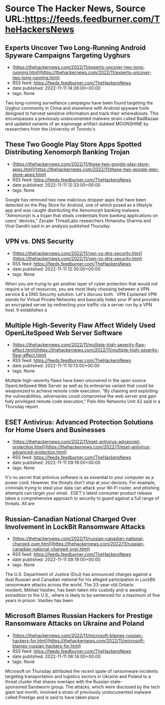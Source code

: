 # Source The Hacker News, Source URL:https://feeds.feedburner.com/TheHackersNews

## Experts Uncover Two Long-Running Android Spyware Campaigns Targeting Uyghurs
 - [https://thehackernews.com/2022/11/experts-uncover-two-long-running.html](https://thehackernews.com/2022/11/experts-uncover-two-long-running.html)
 - RSS feed: https://feeds.feedburner.com/TheHackersNews
 - date published: 2022-11-11 14:26:00+00:00
 - tags: None

Two long-running surveillance campaigns have been found targeting the Uyghur community in China and elsewhere with Android spyware tools designed to harvest sensitive information and track their whereabouts.
This encompasses a previously undocumented malware strain called BadBazaar and updated variants of an espionage artifact dubbed MOONSHINE by researchers from the University of Toronto's

## These Two Google Play Store Apps Spotted Distributing Xenomorph Banking Trojan
 - [https://thehackernews.com/2022/11/these-two-google-play-store-apps.html](https://thehackernews.com/2022/11/these-two-google-play-store-apps.html)
 - RSS feed: https://feeds.feedburner.com/TheHackersNews
 - date published: 2022-11-11 12:33:00+00:00
 - tags: None

Google has removed two new malicious dropper apps that have been detected on the Play Store for Android, one of which posed as a lifestyle app and was caught distributing the Xenomorph banking malware.
"Xenomorph is a trojan that steals credentials from banking applications on users' devices," Zscaler ThreatLabz researchers Himanshu Sharma and Viral Gandhi said in an analysis published Thursday.

## VPN vs. DNS Security
 - [https://thehackernews.com/2022/11/vpn-vs-dns-security.html](https://thehackernews.com/2022/11/vpn-vs-dns-security.html)
 - RSS feed: https://feeds.feedburner.com/TheHackersNews
 - date published: 2022-11-11 12:30:00+00:00
 - tags: None

When you are trying to get another layer of cyber protection that would not require a lot of resources, you are most likely choosing between a VPN service & a DNS Security solution. Let's discuss both. 
VPN Explained
VPN stands for Virtual Private Networks and basically hides your IP and provides an encrypted server by redirecting your traffic via a server run by a VPN host. It establishes a

## Multiple High-Severity Flaw Affect Widely Used OpenLiteSpeed Web Server Software
 - [https://thehackernews.com/2022/11/multiple-high-severity-flaw-affect.html](https://thehackernews.com/2022/11/multiple-high-severity-flaw-affect.html)
 - RSS feed: https://feeds.feedburner.com/TheHackersNews
 - date published: 2022-11-11 10:13:00+00:00
 - tags: None

Multiple high-severity flaws have been uncovered in the open source OpenLiteSpeed Web Server as well as its enterprise variant that could be weaponized to achieve remote code execution.
"By chaining and exploiting the vulnerabilities, adversaries could compromise the web server and gain fully privileged remote code execution," Palo Alto Networks Unit 42 said in a Thursday report.
<!--adsense-->

## ESET Antivirus: Advanced Protection Solutions for Home Users and Businesses
 - [https://thehackernews.com/2022/11/eset-antivirus-advanced-protection.html](https://thehackernews.com/2022/11/eset-antivirus-advanced-protection.html)
 - RSS feed: https://feeds.feedburner.com/TheHackersNews
 - date published: 2022-11-11 09:19:00+00:00
 - tags: None

It's no secret that antivirus software is as essential to your computer as a power cord.
However, the threats don't stop at your devices. For example, criminals trying to steal your data can attack your Wi-Fi router, and phishing attempts can target your email. 
ESET's latest consumer product release takes a comprehensive approach to security to guard against a full range of threats. All are

## Russian-Canadian National Charged Over Involvement in LockBit Ransomware Attacks
 - [https://thehackernews.com/2022/11/russian-canadian-national-charged-over.html](https://thehackernews.com/2022/11/russian-canadian-national-charged-over.html)
 - RSS feed: https://feeds.feedburner.com/TheHackersNews
 - date published: 2022-11-11 09:19:00+00:00
 - tags: None

The U.S. Department of Justice (DoJ) has announced charges against a dual Russian and Canadian national for his alleged participation in LockBit ransomware attacks across the world.
The 33-year-old Ontario resident, Mikhail Vasiliev, has been taken into custody and is awaiting extradition to the U.S., where is likely to be sentenced for a maximum of five years in prison.
Vasiliev has been

## Microsoft Blames Russian Hackers for Prestige Ransomware Attacks on Ukraine and Poland
 - [https://thehackernews.com/2022/11/microsoft-blames-russian-hackers-for.html](https://thehackernews.com/2022/11/microsoft-blames-russian-hackers-for.html)
 - RSS feed: https://feeds.feedburner.com/TheHackersNews
 - date published: 2022-11-11 06:14:00+00:00
 - tags: None

Microsoft on Thursday attributed the recent spate of ransomware incidents targeting transportation and logistics sectors in Ukraine and Poland to a threat cluster that shares overlaps with the Russian state-sponsored Sandworm group.
The attacks, which were disclosed by the tech giant last month, involved a strain of previously undocumented malware called Prestige and is said to have taken place
